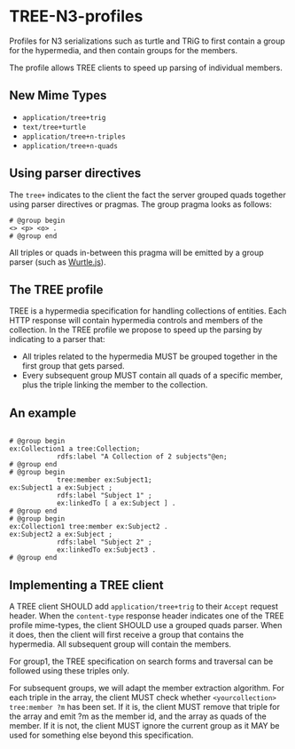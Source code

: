# TREE-N3-profiles

Profiles for N3 serializations such as turtle and TRiG to first contain a group for the hypermedia, and then contain groups for the members.

The profile allows TREE clients to speed up parsing of individual members.

## New Mime Types

 * `application/tree+trig`
 * `text/tree+turtle`
 * `application/tree+n-triples`
 * `application/tree+n-quads`

## Using parser directives

The `tree+` indicates to the client the fact the server grouped quads together using parser directives or pragmas.
The group pragma looks as follows:

```turtle
# @group begin
<> <p> <o> .
# @group end
```

All triples or quads in-between this pragma will be emitted by a group parser (such as [Wurtle.js](https://github.com/pietercolpaert/Wurtle.js)).

## The TREE profile

TREE is a hypermedia specification for handling collections of entities. Each HTTP response will contain hypermedia controls and members of the collection.
In the TREE profile we propose to speed up the parsing by indicating to a parser that:
 * All triples related to the hypermedia MUST be grouped together in the first group that gets parsed.
 * Every subsequent group MUST contain all quads of a specific member, plus the triple linking the member to the collection.

## An example

```turtle

# @group begin
ex:Collection1 a tree:Collection;
            rdfs:label "A Collection of 2 subjects"@en;
# @group end
# @group begin
            tree:member ex:Subject1;
ex:Subject1 a ex:Subject ;
            rdfs:label "Subject 1" ;
            ex:linkedTo [ a ex:Subject ] .
# @group end
# @group begin
ex:Collection1 tree:member ex:Subject2 .
ex:Subject2 a ex:Subject ;
            rdfs:label "Subject 2" ;
            ex:linkedTo ex:Subject3 .
# @group end
```

## Implementing a TREE client

A TREE client SHOULD add `application/tree+trig` to their `Accept` request header.
When the `content-type` response header indicates one of the TREE profile mime-types, the client SHOULD use a grouped quads parser.
When it does, then the client will first receive a group that contains the hypermedia.
All subsequent group will contain the members.

For group1, the TREE specification on search forms and traversal can be followed using these triples only.

For subsequent groups, we will adapt the member extraction algorithm.
For each triple in the array, the client MUST check whether `<yourcollection> tree:member ?m` has been set.
If it is, the client MUST remove that triple for the array and emit ?m as the member id, and the array as quads of the member.
If it is not, the client MUST ignore the current group as it MAY be used for something else beyond this specification.

